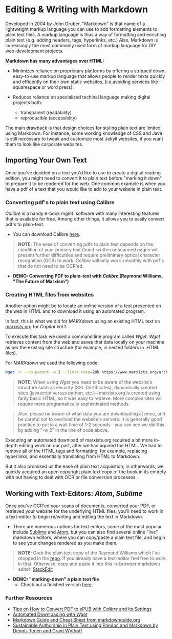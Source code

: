 # Editing & Writing with Markdown

Developed in 2004 by John Gruber, "Markdown" is that name of a lightweight markup language you can use to add formatting elements to plain text files. A markup language is thus a way of formatting and enriching plain text (e.g. adding headers, tags, hyperlinks, etc.) Also, Markdown is increasingly the most commonly used form of markup language for DIY web-development projects. 
 
**Markdown has many advantages over HTML:**

* Minimizes reliance on proprietary platforms by offering a stripped down, easy-to-use markup language that allows people to render texts quickly and efficently on their own static websites, (i.e.avoiding services like squarespace or word press).

* Reduces reliance on specialized techinal language making digital projects both: 
   - transparent (readability)
   - reproducible (accessiblity)

The main drawback is that design choices for styling plain text are limited using Markdown. For instance, some working knowledge of CSS and Java is still necessary to tweak and customize most Jekyll websites, if you want them to look like corporate websites.

## Importing Your Own Text 

Once you've decided on a text you'd like to use to create a digital reading edition, you might need to convert it to plain text before  "marking it down" to prepare it to be rendered for the web. One common example is when you have a pdf of a text that you would like to add to your website in plain text. 

### Converting pdf's to plain text using Calibre

*Calibre* is a handy e-book mgmt. software with many interesting features that is available for free. Among other things, it allows you to easily convert pdf's to plain-text. 
* You can download Calibre [here](https://calibre-ebook.com/).

>**NOTE**: The ease of converting pdfs to plain text depends on the condition of your primary text (hand-written or scanned pages will present further difficulties and require preliminary optical character recognition (OCR) to work. *Calibre* will only work smoothly with pdf's that do not need to be OCR'ed.

* **DEMO: Converting PDF to plain-text with *Calibre* (Raymond Williams, "The Future of Marxism")**

### Creating HTML files from websites

Another option might be to locate an online version of a text presented on the web in HTML and to download it using an automated program.

In fact, this is what we did for *MARXdown* using an existing HTML text on [marxists.org](https://www.marxists.org/archive/marx/works/1867-c1/) for *Capital Vol.1*. 

To execute this task we used a command line program called *Wget*. *Wget* retrieves content from the web and saves that data locally on your machine as per the existing site structure (for example, in nested folders in .HTML files).

For *MARXdown* we used the following code:

```bash
wget -r --no-parent -w 2 --limit-rate=20k https://www.marxists.org/archive/marx/works/1867-c1/
```
>**NOTE**: When using *Wget* you need to be aware of the website's structure such as security (SSL Certificates), dynamically created sites (javascript versus python, etc.)--marxists.org is created using farily basic HTML, so it was easy to retrieve. More complex sites will require more programatically sophisticated methods. 

>Also, please be aware of what data you are downloading at once, and be careful not to overload the website's servers. It is generally good practice to put in a wait time of 1-2 seconds--you can see we did this by adding "-w 2" in the line of code above.

Executing an automated download of marxists.org required a bit more in-depth editing work on our part, after we had aquired the HTML. We had to remove all of the HTML tags and formatting, for example, replacing hyperlinks, and essentially translating from HTML to Markdown. 

But it also promised us the ease of plain text acquisition; in otherwords, we quickly acquired an open copyright plain text copy of the book in its entirety with out having to deal with OCR or file conversion processes.

## Working with Text-Editors: *Atom*, *Sublime*

Once you've OCR'ed your scans of documents, converted your PDF, or retrieved your website for the underlying HTML files, you'll need to work in a text-editor to begin re/writing and editing the text in Markdown.

* There are numerous options for text editors, some of the most popular include [Sublime](https://www.sublimetext.com/) and [Atom](https://atom.io/), but you can also find several online "live" markdown editors, where you can copy/paste a plain text file, and begin to see your changes rendered as you make them.

>**NOTE**: Grab the plain text copy of the Raymond Williams which I've dropped in the [repo](https://github.com/sgotzler/praxis-session/blob/master/The%20Future%20of%20Marxism%20-%20Raymond%20Williams.txt). 
If you already have a text-editor feel free to work in that. Otherwise, copy and paste it into this in-browser markdown editor: [StackEdit](https://stackedit.io/)

* **DEMO: "marking-down" a plain text file**
  - Check out a finished version [here](/praxis-session/williams-final).

### Further Resources
* [Tips on How to Convert PDF to ePUB with *Calibre* and its Settings](https://pdf.iskysoft.com/convert-pdf/convert-pdf-to-epub-with-calibre.html)
* [Automated Downloading with *Wget*](https://programminghistorian.org/en/lessons/automated-downloading-with-wget)
* [Markdown Guide and Cheat Sheet from markdownguide.org](https://www.markdownguide.org/cheat-sheet/)
* [Sustainable Authorship in Plain Text using Pandoc and Markdown by Dennis Tenen and Grant Wythoff](https://programminghistorian.org/en/lessons/sustainable-authorship-in-plain-text-using-pandoc-and-markdown)
